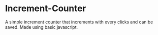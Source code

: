 # Increment-Counter

A simple increment counter that increments with every clicks and can be saved.
Made using basic javascript.
